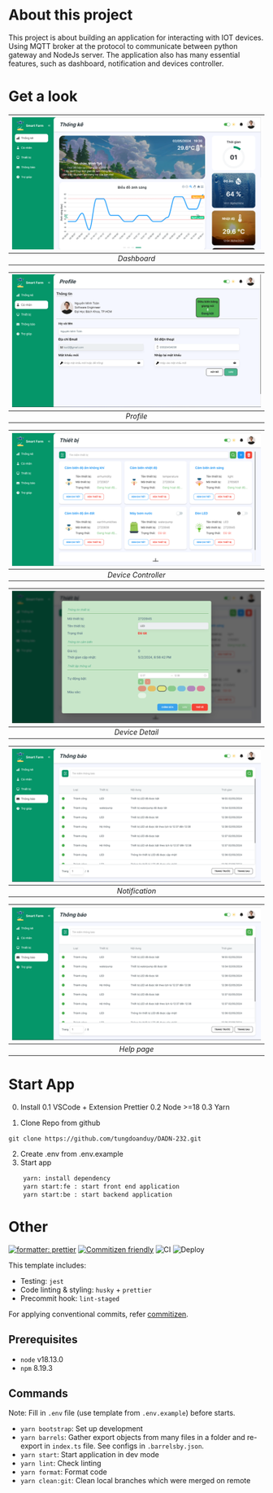 # About this project
This project is about building an application for interacting with IOT devices. Using MQTT broker at the protocol to communicate between python gateway and NodeJs server. The application also has many essential features, such as dashboard, notification and devices controller.
# Get a look
| ![dashboard.png](/DemoImage/dashboard.png) | 
|:--:| 
| *Dashboard* |

| ![profile.png](/DemoImage/profile.png) | 
|:--:| 
| *Profile* |

| ![device.png](/DemoImage/device.png) | 
|:--:| 
| *Device Controller* |

| ![controller.png](/DemoImage/controller.png) | 
|:--:| 
| *Device Detail* |

| ![notification.png](/DemoImage/notification.png) | 
|:--:| 
| *Notification* |

| ![help.png](/DemoImage/help.png) | 
|:--:| 
| *Help page* |
# Start App
0. Install
  0.1 VSCode + Extension Prettier
  0.2 Node >=18
  0.3 Yarn

1. Clone Repo from github
  ```
  git clone https://github.com/tungdoanduy/DADN-232.git
  ```
2. Create .env from .env.example
3. Start app
  ``` 
      yarn: install dependency 
      yarn start:fe : start front end application
      yarn start:be : start backend application
  ```


# Other
[![formatter: prettier](https://img.shields.io/badge/code_style-prettier-ff69b4.svg)](https://github.com/prettier/prettier) [![Commitizen friendly](https://img.shields.io/badge/commitizen-friendly-brightgreen.svg)](http://commitizen.github.io/cz-cli/) ![CI](https://github.com/phucvinh57/fastify-template/actions/workflows/ci.yml/badge.svg) ![Deploy](https://github.com/phucvinh57/fastify-template/actions/workflows/release.yml/badge.svg)

This template includes:

- Testing: `jest`
- Code linting & styling: `husky` + `prettier`
- Precommit hook: `lint-staged`

For applying conventional commits, refer [commitizen](https://github.com/commitizen/cz-cli).

## Prerequisites

- `node` v18.13.0
- `npm` 8.19.3

## Commands

Note: Fill in `.env` file (use template from `.env.example`) before starts.

- `yarn bootstrap`: Set up development
- `yarn barrels`: Gather export objects from many files in a folder and re-export in `index.ts` file. See configs in `.barrelsby.json`.
- `yarn start`: Start application in dev mode
- `yarn lint`: Check linting
- `yarn format`: Format code
- `yarn clean:git`: Clean local branches which were merged on remote
